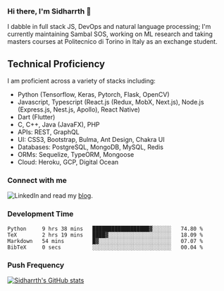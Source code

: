 ### Hi there, I'm Sidharrth 👋

I dabble in full stack JS, DevOps and natural language processing; I'm currently maintaining Sambal SOS, working on ML research and taking masters courses at Politecnico di Torino in Italy as an exchange student. 

## Technical Proficiency
I am proficient across a variety of stacks including:
- Python (Tensorflow, Keras, Pytorch, Flask, OpenCV)
- Javascript, Typescript (React.js (Redux, MobX, Next.js), Node.js (Express.js, Nest.js, Apollo), React Native)
- Dart (Flutter)
- C, C++, Java (JavaFX), PHP
- APIs: REST, GraphQL
- UI: CSS3, Bootstrap, Bulma, Ant Design, Chakra UI
- Databases: PostgreSQL, MongoDB, MySQL, Redis
- ORMs: Sequelize, TypeORM, Mongoose
- Cloud: Heroku, GCP, Digital Ocean

### Connect with me

[<img align="left" alt="LinkedIn" src="https://img.shields.io/badge/linkedin-%230077B5.svg?&style=for-the-badge&logo=linkedin&logoColor=white" />][linkedin]
and read my [blog].


### Development Time
<!--START_SECTION:waka-->

```text
Python     9 hrs 38 mins   ██████████████████▓░░░░░░   74.80 %
TeX        2 hrs 19 mins   ████▓░░░░░░░░░░░░░░░░░░░░   18.09 %
Markdown   54 mins         █▓░░░░░░░░░░░░░░░░░░░░░░░   07.07 %
BibTeX     0 secs          ░░░░░░░░░░░░░░░░░░░░░░░░░   00.04 %
```

<!--END_SECTION:waka-->

### Push Frequency
[![Sidharrth's GitHub stats](https://github-readme-stats.vercel.app/api?username=sidharrth2002&show_icons=true)](https://github.com/sidharrth2002/github-readme-stats)

[site]: https://sidharrth.me/
[blog]: https://mathsforgeeks.org/blog
[linkedin]: https://www.linkedin.com/in/sidharrth-nagappan/
